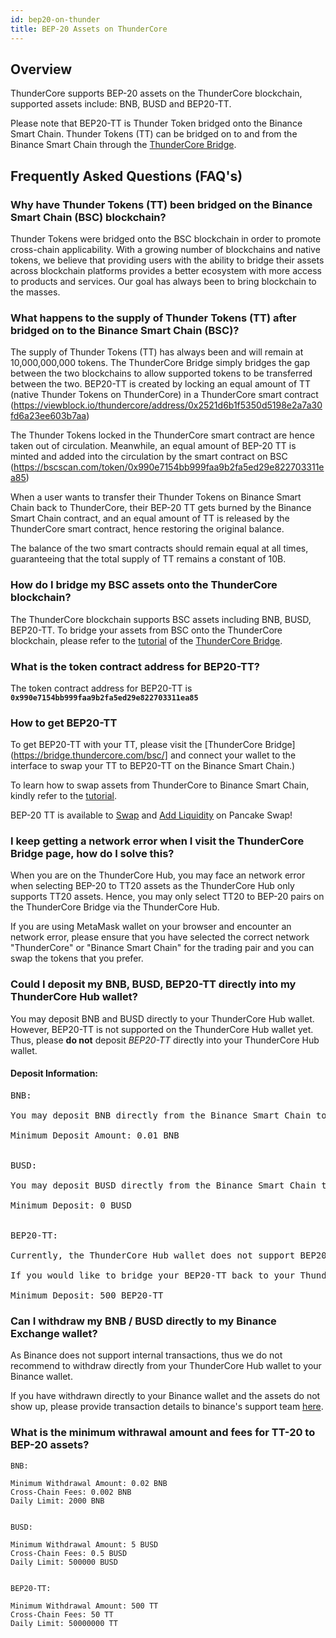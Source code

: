 ```yaml
---
id: bep20-on-thunder
title: BEP-20 Assets on ThunderCore
---
```


## Overview
ThunderCore supports BEP-20 assets on the ThunderCore blockchain, supported assets include: BNB, BUSD and BEP20-TT.

Please note that BEP20-TT is Thunder Token bridged onto the Binance Smart Chain. Thunder Tokens (TT) can be bridged on to and from the Binance Smart Chain through the [ThunderCore Bridge](https://bridge.thundercore.com/bsc/).
 

## Frequently Asked Questions (FAQ's)

### **Why have Thunder Tokens (TT) been bridged on the Binance Smart Chain (BSC) blockchain?**

Thunder Tokens were bridged onto the BSC blockchain in order to promote cross-chain applicability. With a growing number of blockchains and native tokens, we believe that providing users with the ability to bridge their assets across blockchain platforms provides a better ecosystem with more access to products and services. Our goal has always been to bring blockchain to the masses.


### **What happens to the supply of Thunder Tokens (TT) after bridged on to the Binance Smart Chain (BSC)?**

The supply of Thunder Tokens (TT) has always been and will remain at 10,000,000,000 tokens. The ThunderCore Bridge simply bridges the gap between the two blockchains to allow supported tokens to be transferred between the two. BEP20-TT is created by locking an equal amount of TT (native Thunder Tokens on ThunderCore) in a ThunderCore smart contract (https://viewblock.io/thundercore/address/0x2521d6b1f5350d5198e2a7a30fd6a23ee603b7aa)

The Thunder Tokens locked in the ThunderCore smart contract are hence taken out of circulation. Meanwhile, an equal amount of BEP-20 TT is minted and added into the circulation by the smart contract on BSC (https://bscscan.com/token/0x990e7154bb999faa9b2fa5ed29e822703311ea85)

When a user wants to transfer their Thunder Tokens on Binance Smart Chain back to ThunderCore, their BEP-20 TT gets burned by the Binance Smart Chain contract, and an equal amount of TT is released by the ThunderCore smart contract, hence restoring the original balance.

The balance of the two smart contracts should remain equal at all times, guaranteeing that the total supply of TT remains a constant of 10B.


### **How do I bridge my BSC assets onto the ThunderCore blockchain?**

The ThunderCore blockchain supports BSC assets including BNB, BUSD, BEP20-TT. To bridge your assets from BSC onto the ThunderCore blockchain, please refer to the [tutorial](https://docs.thundercore.com/docs/TransferringCrossChainAssets-BSC.pdf) of the [ThunderCore Bridge](https://bridge.thundercore.com/bsc/).


### What is the token contract address for BEP20-TT?

The token contract address for BEP20-TT is **`0x990e7154bb999faa9b2fa5ed29e822703311ea85`**


### How to get BEP20-TT

To get BEP20-TT with your TT, please visit the [ThunderCore Bridge](https://bridge.thundercore.com/bsc/] and connect your wallet to the interface to swap your TT to BEP20-TT on the Binance Smart Chain.)

To learn how to swap assets from ThunderCore to Binance Smart Chain, kindly refer to the [tutorial](https://docs.thundercore.com/docs/TransferringCrossChainAssets-BSC.pdf).

BEP-20 TT is available to [Swap](https://exchange.pancakeswap.finance/#/swap?inputCurrency=0x990e7154bb999faa9b2fa5ed29e822703311ea85&outputCurrency=0xe9e7cea3dedca5984780bafc599bd69add087d56) and [Add Liquidity](https://exchange.pancakeswap.finance/#/add/0xe9e7CEA3DedcA5984780Bafc599bD69ADd087D56/0x990e7154bb999faa9b2fa5ed29e822703311ea85) on Pancake Swap!

### I keep getting a network error when I visit the ThunderCore Bridge page, how do I solve this?

When you are on the ThunderCore Hub, you may face an network error when selecting BEP-20 to TT20 assets as the ThunderCore Hub only supports TT20 assets. Hence, you may only select TT20 to BEP-20 pairs on the ThunderCore Bridge via the ThunderCore Hub.

If you are using MetaMask wallet on your browser and encounter an network error, please ensure that you have selected the correct network "ThunderCore" or "Binance Smart Chain" for the trading pair and you can swap the tokens that you prefer.


### **Could I deposit my BNB, BUSD, BEP20-TT directly into my ThunderCore Hub wallet?**

You may deposit BNB and BUSD directly to your ThunderCore Hub wallet. However, BEP20-TT is not supported on the ThunderCore Hub wallet yet. Thus, please **do not** deposit _BEP20-TT_ directly into your ThunderCore Hub wallet.

#### Deposit Information:
<pre>
BNB:

You may deposit BNB directly from the Binance Smart Chain to your ThunderCore Hub wallet. When you deposit an amount of BNB that is above the minimum amount required, your BNB will automatically convert into TT-BNB and be deposited into your ThunderCore wallet.

Minimum Deposit Amount: 0.01 BNB


BUSD:

You may deposit BUSD directly from the Binance Smart Chain to your ThunderCore Hub wallet. When you deposit an amount of BNB that is above the minimum amount required, your BNB will automatically convert into TT-BNB and be deposited into your ThunderCore wallet.

Minimum Deposit: 0 BUSD


BEP20-TT:

Currently, the ThunderCore Hub wallet does not support BEP20-TT. Thus, please do not deposit BEP20-TT directly into the ThunderCore Hub wallet. 

If you would like to bridge your BEP20-TT back to your ThunderCore Hub wallet, please visit the ThunderCore Bridge through MetaMask to transfer your assets to the ThunderCore Mainnet. You may refer to the <a href="https://docs.thundercore.com/docs/TransferringCrossChainAssets-BSC.pdf">tutorial</a> of <a href="https://bridge.thundercore.com/bsc/">ThunderCore Bridge</a>.

Minimum Deposit: 500 BEP20-TT
</pre>

### Can I withdraw my BNB / BUSD directly to my Binance Exchange wallet?

As Binance does not support internal transactions, thus we do not recommend to withdraw directly from your ThunderCore Hub wallet to your Binance wallet. 

If you have withdrawn directly to your Binance wallet and the assets do not show up, please provide transaction details to binance's support team [here](https://www.binance.com/en/chat).


### What is the minimum withrawal amount and fees for TT-20 to BEP-20 assets?
```
BNB:

Minimum Withdrawal Amount: 0.02 BNB
Cross-Chain Fees: 0.002 BNB
Daily Limit: 2000 BNB


BUSD:

Minimum Withdrawal Amount: 5 BUSD
Cross-Chain Fees: 0.5 BUSD
Daily Limit: 500000 BUSD


BEP20-TT:

Minimum Withdrawal Amount: 500 TT
Cross-Chain Fees: 50 TT
Daily Limit: 50000000 TT
```
